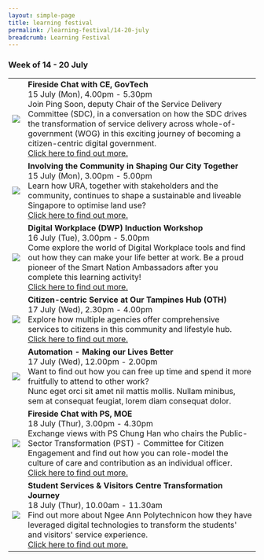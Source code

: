 ```yaml
---
layout: simple-page
title: learning festival
permalink: /learning-festival/14-20-july
breadcrumb: Learning Festival
---
```


<!-- 
---
layout: leftnav-page-content
title: 14 - 20 July
permalink: /events/psw-learning-festival/14-20-july
breadcrumb: 14 - 20 July
collection_name: events
second_nav_title: "PSW Learning Festival"
---
-->

### Week of 14 - 20 July

<table>
  <tr>
    <td>
      <a href="/events/learning-journeys/event-details/LA_FC_GovTech"> <img src="/images/learning-journey-1.png" /> </a>
    </td>
    <td>
      <b>Fireside Chat with CE, GovTech</b>
      <br>15 July (Mon), 4.00pm - 5.30pm
      <br>Join Ping Soon, deputy Chair of the Service Delivery Committee (SDC), in a conversation on how the SDC drives the transformation of service delivery across whole-of-government (WOG) in this exciting journey of becoming a citizen-centric digital government.
      <br><a href="/events/learning-journeys/event-details/LA_FC_GovTech">Click here to find out more.</a>
    </td>
  </tr>
  <tr>
     <td>
      <a href="/events/learning-journeys/event-details/LJ_TtWWPnBIOTC"> <img src="/images/learning-journey-1.png" />
    </td>
    <td>
      <b>Involving the Community in Shaping Our City Together</b>
      <br>15 July (Mon), 3.00pm - 5.00pm
      <br>Learn how URA, together with stakeholders and the community, continues to shape a sustainable and liveable Singapore to optimise land use?
      <br><a href="/events/learning-journeys/event-details/LJ_TtWWPnBIOTC">Click here to find out more.</a>
    </td>
  </tr>
  <tr>
     <td>
      <a href="/events/learning-journeys/event-details/LA_DWP"> <img src="/images/learning-journey-1.png" />
    </td>
    <td>
      <b>Digital Workplace (DWP) Induction Workshop</b>
      <br>16 July (Tue), 3.00pm - 5.00pm 
      <br>Come explore the world of Digital Workplace tools and find out how they can make your life better at work. Be a proud pioneer of the Smart Nation Ambassadors after you complete this learning activity!
      <br><a href="/events/learning-journeys/event-details/LA_DWP">Click here to find out more.</a>
    </td>
  </tr>
  <tr>
     <td>
      <a href="/events/learning-journeys/event-details/LJ_CcSOTB"> <img src="/images/learning-journey-1.png" />
    </td>
    <td>
      <b>Citizen-centric Service at Our Tampines Hub (OTH)</b>
      <br>17 July (Wed), 2.30pm - 4.00pm 
      <br>Explore how multiple agencies offer comprehensive services to citizens in this community and lifestyle hub.
      <br><a href="/events/learning-journeys/event-details/LJ_CcSOTB">Click here to find out more.</a>
   </td>
  </tr>
  <tr>
     <td>
      <img src="/images/learning-journey-1.png" />
    </td>
    <td>
      <b>Automation - Making our Lives Better</b>
      <br>17 July (Wed), 12.00pm - 2.00pm
      <br>Want to find out how you can free up time and spend it more fruitfully to attend to other work?
      <br>Nunc eget orci sit amet nil mattis mollis. Nullam minibus, sem at consequat feugiat, lorem diam consequat dolor.
    </td>
  <tr>
    <td>
      <a href="/events/learning-journeys/event-details/LC_FC_MOE"> <img src="/images/learning-journey-2.png" />
    </td>
    <td>
      <b>Fireside Chat with PS, MOE</b>
      <br>18 July (Thur), 3.00pm - 4.30pm
      <br>Exchange views with PS Chung Han who chairs the Public-Sector Transformation (PST) - Committee for Citizen Engagement and find out how you can role-model the culture of care and contribution as an individual officer.
      <br><a href="/events/learning-journeys/event-details/LC_FC_MOE">Click here to find out more.</a>
    </td>
  </tr>
  <tr>
    <td>
      <a href="/events/learning-journeys/event-details/LJ_NASS&VCTJ"> <img src="/images/learning-journey-3.png" />
    </td>
    <td>
      <b>Student Services & Visitors Centre Transformation Journey</b>
      <br>18 July (Thur), 10.00am - 11.30am
      <br>Find out more about Ngee Ann Polytechnicon how they have leveraged digital technologies to transform the students' and visitors' service experience.
      <br><a href="/events/learning-journeys/event-details/LJ_NASS&VCTJ">Click here to find out more.</a>
    </td>
  </tr>
</table>
